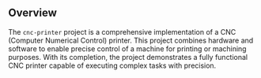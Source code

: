 ## Overview

The `cnc-printer` project is a comprehensive implementation of a CNC (Computer Numerical Control) printer. This project combines hardware and software to enable precise control of a machine for printing or machining purposes. With its completion, the project demonstrates a fully functional CNC printer capable of executing complex tasks with precision.
